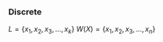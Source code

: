 ### Discrete
$L=\left\{x_{1}, x_{2}, x_{3}, \ldots, x_{k}\right\}$
$W(X)=\left\{x_{1}, x_{2}, x_{3}, \ldots, x_{n}\right\}$

